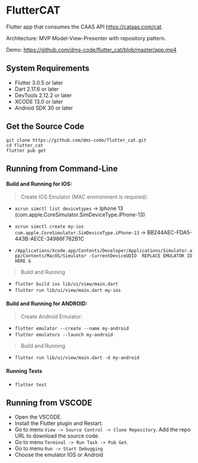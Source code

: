 # FlutterCAT

Flutter app that consumes the CAAS API https://cataas.com/cat.

Architecture: MVP Model-View-Presenter with repository pattern.

Demo: https://github.com/dms-code/flutter_cat/blob/master/app.mp4

## System Requirements

- Flutter 3.0.5 or later
- Dart 2.17.6 or later
- DevTools 2.12.2 or later
- XCODE 13.0 or later
- Android SDK 30 or later

## Get the Source Code
```
git clone https://github.com/dms-code/flutter_cat.git
cd flutter_cat
flutter pub get
```

## Running from Command-Line

#### Build and Running for IOS:

>Create IOS Emulator (MAC environment is required):

- `xcrun simctl list devicetypes` -> Iphone 13 (com.apple.CoreSimulator.SimDeviceType.iPhone-13)

- `xcrun simctl create my-ios com.apple.CoreSimulator.SimDeviceType.iPhone-13` -> BB244AEC-FDA5-443B-AECE-34986F782B1C

- `/Applications/Xcode.app/Contents/Developer/Applications/Simulator.app/Contents/MacOS/Simulator -CurrentDeviceUDID  REPLACE EMULATOR ID HERE &`

>Build and Running

- `flutter build ios lib/ui/view/main.dart`
- `flutter run lib/ui/view/main.dart my-ios`

#### Build and Running for ANDROID:

>Create Android Emulator:

- `flutter emulator --create --name my-android`
- `flutter emulators --launch my-android`

>Build and Running

- `flutter run lib/ui/view/main.dart -d my-android`

#### Running Tests

- `flutter test`

## Running from VSCODE

- Open the VSCODE.
- Install the Flutter plugin and Restart.
- Go to menu `View -> Source Control -> Clone Repository`. Add the repo URL to download the source code.
- Go to menu `Terminal -> Run Task -> Pub Get`.
- Go to menu `Run -> Start Debugging`
- Choose the emulator IOS or Android






